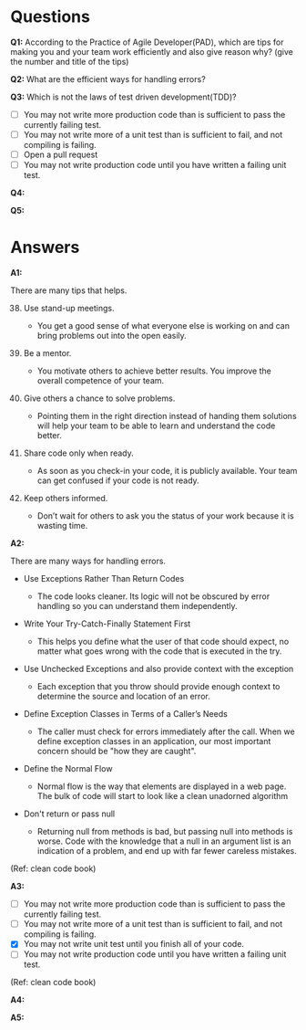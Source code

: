 # Questions

**Q1:** According to the Practice of Agile Developer(PAD), which are tips for making you and your team work efficiently and also give reason why? (give the number and title of the tips)

**Q2:**  What are the efficient ways for handling errors?

**Q3:**  Which is not the laws of test driven development(TDD)?

- [ ] You may not write more production code than is sufficient to pass the currently failing test.
- [ ] You may not write more of a unit test than is sufficient to fail, and not compiling is failing.
- [ ] Open a pull request
- [ ] You may not write production code until you have written a failing unit test.
	
**Q4:** 

**Q5:** 

# Answers

**A1:**

 There are many tips that helps.

38. Use stand-up meetings.
	- You get a good sense of what everyone else is working on and can bring problems out into the open easily.
 	
41. Be a mentor.
	- You motivate others to achieve better results. You improve the overall competence of your team.

42. Give others a chance to solve problems.
	- Pointing them in the right direction instead of handing them solutions will help your team to be able to learn and understand the code better.
	
43. Share code only when ready.
	- As soon as you check-in your code, it is publicly available. Your team can get confused if your code is not ready. 
 
45. Keep others informed.
	- Don’t wait for others to ask you the status of your work because it is wasting time.

**A2:**

There are many ways for handling errors.

 * Use Exceptions Rather Than Return Codes
 	- The code looks cleaner. Its logic will not be obscured by error handling so you can understand them independently.
 
 * Write Your Try-Catch-Finally Statement First
 	- This helps you define what the user of that code should expect, no matter what goes wrong with the code that is executed in the try.
 
 * Use Unchecked Exceptions and also provide context with the exception
 	- Each exception that you throw should provide enough context to determine the source and location of an error.
 
 * Define Exception Classes in Terms of a Caller’s Needs
 	- The caller must check for errors immediately after the call. When we define exception classes in an application, our most important concern should be "how they are caught".
 	
 * Define the Normal Flow
 	- Normal flow is the way that elements are displayed in a web page. The bulk of code will start to look like a clean
unadorned algorithm
 
 * Don't return or pass null
 	- Returning null from methods is bad, but passing null into methods is worse. Code with the knowledge that a null in an argument list is an indication of a problem, and end up with far fewer careless mistakes.
 	
(Ref: clean code book)

**A3:**

- [ ] You may not write more production code than is sufficient to pass the currently failing test.
- [ ] You may not write more of a unit test than is sufficient to fail, and not compiling is failing.
- [x] You may not write unit test until you finish all of your code.
- [ ] You may not write production code until you have written a failing unit test.

(Ref: clean code book)

**A4:**


**A5:**